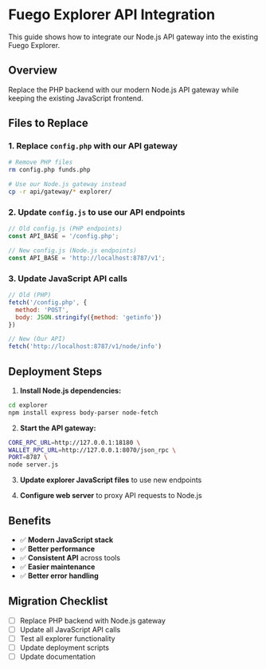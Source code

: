# Fuego Explorer API Integration

This guide shows how to integrate our Node.js API gateway into the existing Fuego Explorer.

## Overview

Replace the PHP backend with our modern Node.js API gateway while keeping the existing JavaScript frontend.

## Files to Replace

### 1. Replace `config.php` with our API gateway
```bash
# Remove PHP files
rm config.php funds.php

# Use our Node.js gateway instead
cp -r api/gateway/* explorer/
```

### 2. Update `config.js` to use our API endpoints
```javascript
// Old config.js (PHP endpoints)
const API_BASE = '/config.php';

// New config.js (Node.js endpoints)  
const API_BASE = 'http://localhost:8787/v1';
```

### 3. Update JavaScript API calls
```javascript
// Old (PHP)
fetch('/config.php', {
  method: 'POST',
  body: JSON.stringify({method: 'getinfo'})
})

// New (Our API)
fetch('http://localhost:8787/v1/node/info')
```

## Deployment Steps

1. **Install Node.js dependencies:**
```bash
cd explorer
npm install express body-parser node-fetch
```

2. **Start the API gateway:**
```bash
CORE_RPC_URL=http://127.0.0.1:18180 \
WALLET_RPC_URL=http://127.0.0.1:8070/json_rpc \
PORT=8787 \
node server.js
```

3. **Update explorer JavaScript files** to use new endpoints

4. **Configure web server** to proxy API requests to Node.js

## Benefits

- ✅ **Modern JavaScript stack**
- ✅ **Better performance** 
- ✅ **Consistent API** across tools
- ✅ **Easier maintenance**
- ✅ **Better error handling**

## Migration Checklist

- [ ] Replace PHP backend with Node.js gateway
- [ ] Update all JavaScript API calls
- [ ] Test all explorer functionality
- [ ] Update deployment scripts
- [ ] Update documentation
